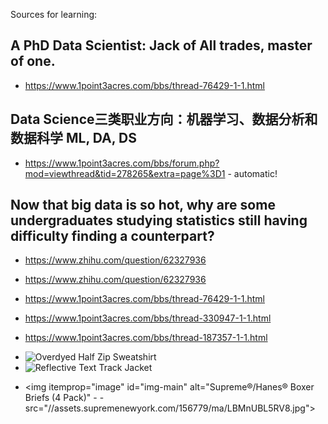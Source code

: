 Sources for learning: 
## A PhD Data Scientist: Jack of All trades, master of one.
- https://www.1point3acres.com/bbs/thread-76429-1-1.html
## Data Science三类职业方向：机器学习、数据分析和数据科学 ML, DA, DS
- https://www.1point3acres.com/bbs/forum.php?mod=viewthread&tid=278265&extra=page%3D1 - automatic! 
## Now that big data is so hot, why are some undergraduates studying statistics still having difficulty finding a counterpart?
- https://www.zhihu.com/question/62327936

- https://www.zhihu.com/question/62327936

- https://www.1point3acres.com/bbs/thread-76429-1-1.html

- https://www.1point3acres.com/bbs/thread-330947-1-1.html

- https://www.1point3acres.com/bbs/thread-187357-1-1.html


- <img itemprop="image" id="img-main" alt="Overdyed Half Zip Sweatshirt" src="//assets.supremenewyork.com/158030/ma/kuTAylOTyrc.jpg">

- <img itemprop="image" id="img-main" alt="Reflective Text Track Jacket" src="//assets.supremenewyork.com/157398/ma/58_ns-kQU90.jpg">


- <img itemprop="image" id="img-main" alt="Supreme®/Hanes® Boxer Briefs (4 Pack)" - -  src="//assets.supremenewyork.com/156779/ma/LBMnUBL5RV8.jpg">

